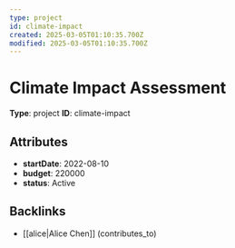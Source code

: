 ```yaml
---
type: project
id: climate-impact
created: 2025-03-05T01:10:35.700Z
modified: 2025-03-05T01:10:35.700Z
---
```


# Climate Impact Assessment

**Type**: project
**ID**: climate-impact

## Attributes

- **startDate**: 2022-08-10
- **budget**: 220000
- **status**: Active

## Backlinks

- [[alice|Alice Chen]] (contributes_to)

